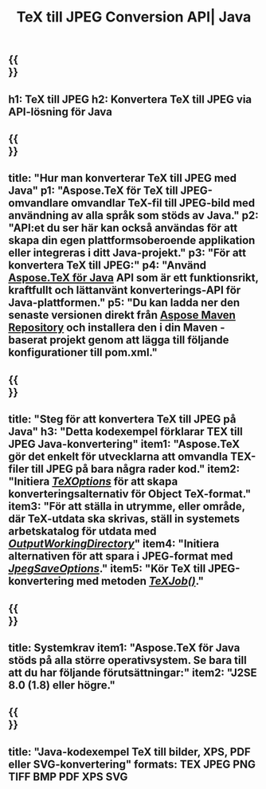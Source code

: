 ﻿---
translation: true
template: /_templates/_conversion-child-java.md
title: TeX till JPEG Conversion API| Java
description: TeX till JPEG-konverteringsfunktionalitet. Integrera detta lokala Java-bibliotek i ditt projekt eller använd plattformsoberoende applikationer för att konvertera TeX till JPEG.
keywords: tex till Jpeg api jpeg, tex2jpeg integrera
url: /java/conversion/tex-to-jpeg/
family: tex
platformtag: java
feature: conversion
informat: TEX
outformat: JPEG
otherformats: BMP PNG TIFF PDF XPS SVG
---

{{<section banner>}}
---
h1: TeX till JPEG
h2: Konvertera TeX till JPEG via API-lösning för Java
---

{{<section overview>}}
---
title: "Hur man konverterar TeX till JPEG med Java"
p1: "Aspose.TeX för TeX till JPEG-omvandlare omvandlar TeX-fil till JPEG-bild med användning av alla språk som stöds av Java."
p2: "API:et du ser här kan också användas för att skapa din egen plattformsoberoende applikation eller integreras i ditt Java-projekt."
p3: "För att konvertera TeX till JPEG:"
p4: "Använd [Aspose.TeX för Java](https://products.aspose.com/tex/java) API som är ett funktionsrikt, kraftfullt och lättanvänt konverterings-API för Java-plattformen."
p5: "Du kan ladda ner den senaste versionen direkt från [Aspose Maven Repository](https://repository.aspose.com/tex/) och installera den i din Maven -baserat projekt genom att lägga till följande konfigurationer till pom.xml."
---

{{<section feature1>}}
---
title: "Steg för att konvertera TeX till JPEG på Java"
h3: "Detta kodexempel förklarar TEX till JPEG Java-konvertering"
item1: "Aspose.TeX gör det enkelt för utvecklarna att omvandla TEX-filer till JPEG på bara några rader kod."
item2: "Initiera [*TeXOptions*](https://reference.aspose.com/tex/java/com.aspose.tex/TeXOptions) för att skapa konverteringsalternativ för Object TeX-format."
item3: "För att ställa in utrymme, eller område, där TeX-utdata ska skrivas, ställ in systemets arbetskatalog för utdata med [*OutputWorkingDirectory*](https://reference.aspose.com/tex/java/com.aspose.tex/TeXOptions#getOutputWorkingDirectory--)"
item4: "Initiera alternativen för att spara i JPEG-format med [*JpegSaveOptions*](https://reference.aspose.com/tex/java/com.aspose.tex.rendering/JpegSaveOptions)."
item5: "Kör TeX till JPEG-konvertering med metoden [*TeXJob()*](https://reference.aspose.com/tex/java/com.aspose.tex/TeXJob)."
---

{{<section feature2>}}
---
title: Systemkrav
item1: "Aspose.TeX för Java stöds på alla större operativsystem. Se bara till att du har följande förutsättningar:"
item2: "J2SE 8.0 (1.8) eller högre."
---

{{<section widget>}}
---
title: "Java-kodexempel TeX till bilder, XPS, PDF eller SVG-konvertering"
formats: TEX JPEG PNG TIFF BMP PDF XPS SVG
---